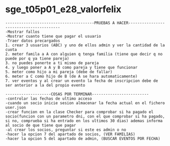 # sge_t05p01_e28_valorfelix

    ---------------------------------------PRUEBAS A HACER----------------------------------------
    -Mostrar fallos
    -Mostrar cuanto tiene que pagar el usuario
    -Traer datos precargados
    1. crear 3 usuarios (ABC) y uno de ellos admin y ver la cantidad de la cuota
    2. meter famila a A con alguien q tenga familia (tiene que decir q no puede por q ya tiene pareja)
    3. no puedes ponerte a ti mismo de pareja
    4. y luego poner a A y B como pareja y tiene que funcionar
    5. meter como hijo a mi pareja (debe de fallar)
    6. meter a C como hijo de B (de A se hara automaticamente)
    7. ver eventos y al crear un evento la fecha de inscripcion debe de ser anterior a la del propio evento

    --------------------COSAS POR TERMINAR-------------------------
    -controlar las fechas de ultimo acceso
    -cuando un socio inicie sesion almacenar la fecha actual en el fichero user.json
    -crear funcion en la clase Checker para comprobar si ha pagado el socio(funcion con un parametro dni, con el que comprobar si ha pagado, si no, comprueba si ha entrado en los ultimos 30 dias) ademas informa al socio de que tiene que pagar
    -al crear los socios, preguntar si este es admin o no
    -hacer la opcion 7 del apartado de socios, (VER FAMILIAS)
    -hacer la opcion 5 del apartado de admin, (BUSCAR EVENTOS POR FECHA)

    